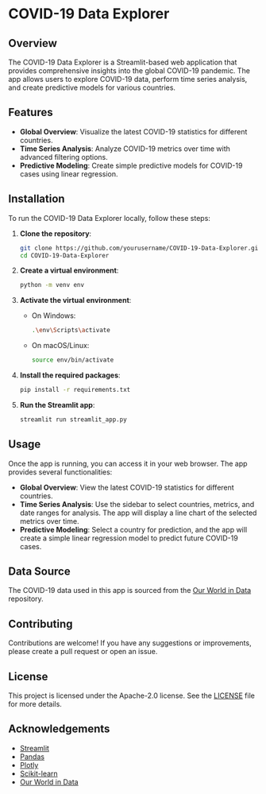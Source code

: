 # COVID-19 Data Explorer

## Overview

The COVID-19 Data Explorer is a Streamlit-based web application that provides comprehensive insights into the global COVID-19 pandemic. The app allows users to explore COVID-19 data, perform time series analysis, and create predictive models for various countries.

## Features

- **Global Overview**: Visualize the latest COVID-19 statistics for different countries.
- **Time Series Analysis**: Analyze COVID-19 metrics over time with advanced filtering options.
- **Predictive Modeling**: Create simple predictive models for COVID-19 cases using linear regression.

## Installation

To run the COVID-19 Data Explorer locally, follow these steps:

1. **Clone the repository**:

    ```sh
    git clone https://github.com/yourusername/COVID-19-Data-Explorer.git
    cd COVID-19-Data-Explorer
    ```

2. **Create a virtual environment**:

    ```sh
    python -m venv env
    ```

3. **Activate the virtual environment**:
    - On Windows:

        ```sh
        .\env\Scripts\activate
        ```

    - On macOS/Linux:

        ```sh
        source env/bin/activate
        ```

4. **Install the required packages**:

    ```sh
    pip install -r requirements.txt
    ```

5. **Run the Streamlit app**:

    ```sh
    streamlit run streamlit_app.py
    ```

## Usage

Once the app is running, you can access it in your web browser. The app provides several functionalities:

- **Global Overview**: View the latest COVID-19 statistics for different countries.
- **Time Series Analysis**: Use the sidebar to select countries, metrics, and date ranges for analysis. The app will display a line chart of the selected metrics over time.
- **Predictive Modeling**: Select a country for prediction, and the app will create a simple linear regression model to predict future COVID-19 cases.

## Data Source

The COVID-19 data used in this app is sourced from the [Our World in Data](https://github.com/owid/covid-19-data) repository.

## Contributing

Contributions are welcome! If you have any suggestions or improvements, please create a pull request or open an issue.

## License

This project is licensed under the Apache-2.0 license. See the [LICENSE](http://_vscodecontentref_/0) file for more details.

## Acknowledgements

- [Streamlit](https://streamlit.io/)
- [Pandas](https://pandas.pydata.org/)
- [Plotly](https://plotly.com/)
- [Scikit-learn](https://scikit-learn.org/)
- [Our World in Data](https://ourworldindata.org/)
